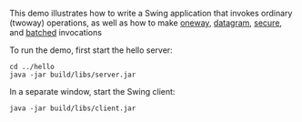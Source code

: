 This demo illustrates how to write a Swing application that invokes
ordinary (twoway) operations, as well as how to make [oneway][1],
[datagram][2], [secure][3], and [batched][4] invocations

To run the demo, first start the hello server:

```
cd ../hello
java -jar build/libs/server.jar
```

In a separate window, start the Swing client:

```
java -jar build/libs/client.jar
```

[1]: https://doc.zeroc.com/display/Ice37/Oneway+Invocations
[2]: https://doc.zeroc.com/display/Ice37/Datagram+Invocations
[3]: https://doc.zeroc.com/display/Ice37/IceSSL
[4]: https://doc.zeroc.com/display/Ice37/Batched+Invocations
